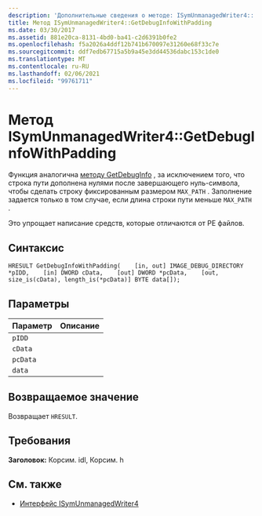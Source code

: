 ```yaml
---
description: 'Дополнительные сведения о методе: ISymUnmanagedWriter4:: GetDebugInfoWithPadding'
title: Метод ISymUnmanagedWriter4::GetDebugInfoWithPadding
ms.date: 03/30/2017
ms.assetid: 881e20ca-8131-4bd0-ba41-c2d6391b0fe2
ms.openlocfilehash: f5a2026a4ddf12b741b670097e31260e68f33c7e
ms.sourcegitcommit: ddf7edb67715a5b9a45e3dd44536dabc153c1de0
ms.translationtype: MT
ms.contentlocale: ru-RU
ms.lasthandoff: 02/06/2021
ms.locfileid: "99761711"
---
```

# <a name="isymunmanagedwriter4getdebuginfowithpadding-method"></a>Метод ISymUnmanagedWriter4::GetDebugInfoWithPadding

Функция аналогична [методу GetDebugInfo](isymunmanagedwriter-getdebuginfo-method.md) , за исключением того, что строка пути дополнена нулями после завершающего нуль-символа, чтобы сделать строку фиксированным размером `MAX_PATH` . Заполнение задается только в том случае, если длина строки пути меньше `MAX_PATH` .  
  
 Это упрощает написание средств, которые отличаются от PE файлов.  
  
## <a name="syntax"></a>Синтаксис  
  
```idl  
HRESULT GetDebugInfoWithPadding(    [in, out] IMAGE_DEBUG_DIRECTORY *pIDD,    [in] DWORD cData,    [out] DWORD *pcData,    [out, size_is(cData), length_is(*pcData)] BYTE data[]);  
```  
  
## <a name="parameters"></a>Параметры  
  
|Параметр|Описание|  
|---------------|-----------------|  
|`pIDD`||  
|`cData`||  
|`pcData`||  
|`data`||  
  
## <a name="return-value"></a>Возвращаемое значение  

 Возвращает `HRESULT`.  
  
## <a name="requirements"></a>Требования  

 **Заголовок:** Корсим. idl, Корсим. h  
  
## <a name="see-also"></a>См. также

- [Интерфейс ISymUnmanagedWriter4](isymunmanagedwriter4-interface.md)
